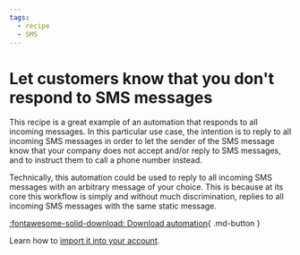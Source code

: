 ```yaml
---
tags:
  - recipe
  - SMS
---
```


# Let customers know that you don't respond to SMS messages

This recipe is a great example of an automation that responds to all incoming messages. In this particular use case, the intention is to reply to all incoming SMS messages in order to let the sender of the SMS message know that your company does not accept and/or reply to SMS messages, and to instruct them to call a phone number instead. 

Technically, this automation could be used to reply to all incoming SMS messages with an arbitrary message of your choice. This is because at its core this workflow is simply and without much discrimination, replies to all incoming SMS messages with the same static message. 

[:fontawesome-solid-download: Download automation](we-dont-accept-sms.json){ .md-button }

Learn how to [import it into your account](../user-guide.md#importing-automations). 

